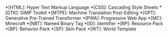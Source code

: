 *[HTML]: Hyper Text Markup Language
*[CSS]: Cascading Style Sheets
*[GTK]: GIMP Toolkit
*[MTPE]: Machine Translation Post-Editing
*[GPT]: Generative Pre-Trained Transformer
*[PWA]: Progressive Web App
*[MC]: Minecraft
*[NBT]: Named Binary Tag
*[ID]: Identifier
*[RP]: Resource Pack
*[BP]: Behavior Pack
*[SP]: Skin Pack
*[WT]: World Template